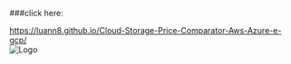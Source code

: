 ###click here:

https://luann8.github.io/Cloud-Storage-Price-Comparator-Aws-Azure-e-gcp/
<br>
<img src="https://training.webasha.com/img/pass.png" wigh=100px  alt="Logo">
